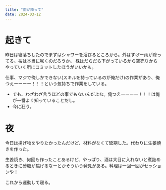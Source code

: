 ```yaml
---
title: "雨が降って"
date: 2024-03-12
---
```


# 起きて
昨日は寝落ちしたのでまずはシャワーを浴びるところから。外はすげー雨が降ってる。桜は本当に咲くのだろうか。
株はだらだら下がっているから空売りからやっていく所にコミットしたほうがいいかも。

仕事、マジで俺しかできない(スキルを持っているのが俺だけ)の作業があり、俺つえーーーー！！！という気持ちで作業をしている。
- でも、わざわざ言うほどの事でもないんだよな。俺つえーーーー！！！は俺が一番よく知っていることだし。
- 今に狂う。


# 夜
今日は揚げ物をやりたかったんだけど、材料がなくて延期した。代わりに生姜焼きを作った。

生姜焼き、何回も作ったことあるけど、やっぱり、酒は大目に入れないと煮詰めるときに砂糖が焦げるなーとかそういう発見がある。料理は一回一回がセッションや！

これから運動して寝る。